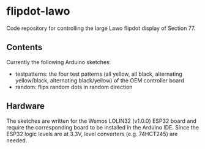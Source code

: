 # flipdot-lawo

Code repository for controlling the large Lawo flipdot display of Section 77.

## Contents

Currently the following Arduino sketches:

* testpatterns: the four test patterns (all yellow, all black, alternating yellow/black, alternating black/yellow) of the OEM controller board
* random: flips random dots in random direction

## Hardware

The sketches are written for the Wemos LOLIN32 (v1.0.0) ESP32 board and require the corresponding board to be installed in the Arduino IDE. Since the ESP32 logic levels are at 3.3V, level converters (e.g. 74HCT245) are needed.